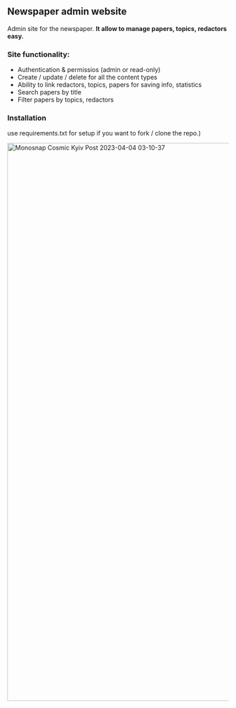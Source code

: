 ## Newspaper admin website

Admin site for the newspaper. **It allow to manage papers, topics, redactors easy.**

### Site functionality:
- Authentication & permissios (admin or read-only)
- Create / update / delete for all the content types
- Ability to link redactors, topics, papers for saving info, statistics
- Search papers by title
- Filter papers by topics, redactors


### Installation 

use requirements.txt for setup if you want to fork / clone the repo.)


<img width="1266" alt="Monosnap Cosmic Kyiv Post 2023-04-04 03-10-37" src="https://user-images.githubusercontent.com/121285272/229653701-c51cfd0a-035a-477e-86d1-912488bb5af6.png">
